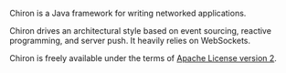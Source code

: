 Chiron is a Java framework for writing networked applications. 

Chiron drives an architectural style based on event sourcing, reactive programming, and server push. It heavily relies on WebSockets.

Chiron is freely available under the terms of [Apache License version 2](https://www.apache.org/licenses/LICENSE-2.0.html).
